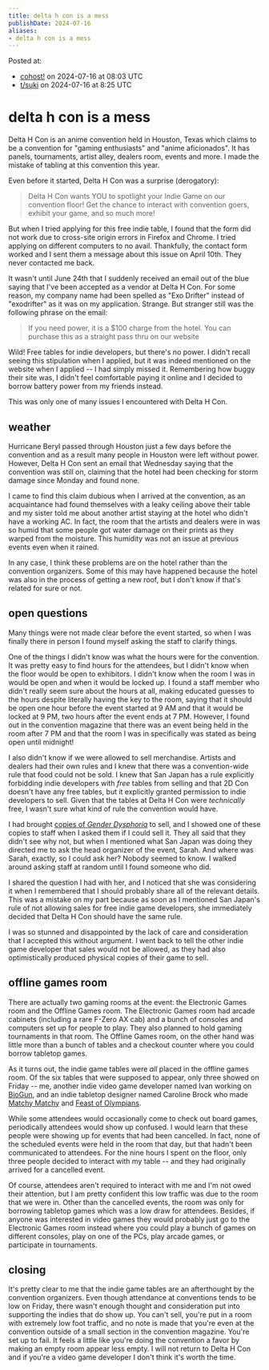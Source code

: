 ```yaml
---
title: delta h con is a mess
publishDate: 2024-07-16
aliases:
- delta h con is a mess
---
```


Posted at:
- [cohost!](https://cohost.org/exodrifter/post/6903427-delta-h-con-is-a-m) on 2024-07-16 at 08:03 UTC
- [t/suki](https://forum.tsuki.games/t/delta-h-con-is-a-mess/171) on 2024-07-16 at 8:25 UTC

# delta h con is a mess

Delta H Con is an anime convention held in Houston, Texas which claims to be a convention for "gaming enthusiasts" and "anime aficionados". It has panels, tournaments, artist alley, dealers room, events and more. I made the mistake of tabling at this convention this year.

Even before it started, Delta H Con was a surprise (derogatory):

> Delta H Con wants YOU to spotlight your Indie Game on our convention floor! Get the chance to interact with convention goers, exhibit your game, and so much more!

But when I tried applying for this free indie table, I found that the form did not work due to cross-site origin errors in Firefox and Chrome. I tried applying on different computers to no avail. Thankfully, the contact form worked and I sent them a message about this issue on April 10th. They never contacted me back.

It wasn't until June 24th that I suddenly received an email out of the blue saying that I've been accepted as a vendor at Delta H Con. For some reason, my company name had been spelled as "Exo Drifter" instead of "exodrifter" as it was on my application. Strange. But stranger still was the following phrase on the email:

> If you need power, it is a $100 charge from the hotel. You can purchase this as a straight pass thru on our website

Wild! Free tables for indie developers, but there's no power. I didn't recall seeing this stipulation when I applied, but it was indeed mentioned on the website when I applied -- I had simply missed it. Remembering how buggy their site was, I didn't feel comfortable paying it online and I decided to borrow battery power from my friends instead.

This was only one of many issues I encountered with Delta H Con.

## weather

Hurricane Beryl passed through Houston just a few days before the convention and as a result many people in Houston were left without power. However, Delta H Con sent an email that Wednesday saying that the convention was still on, claiming that the hotel had been checking for storm damage since Monday and found none.

I came to find this claim dubious when I arrived at the convention, as an acquaintance had found themselves with a leaky ceiling above their table and my sister told me about another artist staying at the hotel who didn't have a working AC. In fact, the room that the artists and dealers were in was so humid that some people got water damage on their prints as they warped from the moisture. This humidity was not an issue at previous events even when it rained.

In any case, I think these problems are on the hotel rather than the convention organizers. Some of this may have happened because the hotel was also in the process of getting a new roof, but I don't know if that's related for sure or not.

## open questions

Many things were not made clear before the event started, so when I was finally there in person I found myself asking the staff to clarify things.

One of the things I didn't know was what the hours were for the convention. It was pretty easy to find hours for the attendees, but I didn't know when the floor would be open to exhibitors. I didn't know when the room I was in would be open and when it would be locked up. I found a staff member who didn't really seem sure about the hours at all, making educated guesses to the hours despite literally having the key to the room, saying that it should be open one hour before the event started at 9 AM and that it would be locked at 9 PM, two hours after the event ends at 7 PM. However, I found out in the convention magazine that there was an event being held in the room after 7 PM and that the room I was in specifically was stated as being open until midnight!

I also didn't know if we were allowed to sell merchandise. Artists and dealers had their own rules and I knew that there was a convention-wide rule that food could not be sold. I knew that San Japan has a rule explicitly forbidding indie developers with _free_ tables from selling and that 2D Con doesn't have any free tables, but it explicitly granted permission to indie developers to sell. Given that the tables at Delta H Con were _technically_ free, I wasn't sure what kind of rule the convention would have.

I had brought [copies of _Gender Dysphoria_](https://cohost.org/exodrifter/post/5162027-gender-dysphoria-tap) to sell, and I showed one of these copies to staff when I asked them if I could sell it. They all said that they didn't see why not, but when I mentioned what San Japan was doing they directed me to ask the head organizer of the event, Sarah. And where was Sarah, exactly, so I could ask her? Nobody seemed to know. I walked around asking staff at random until I found someone who did.

I shared the question I had with her, and I noticed that she was considering it when I remembered that I should probably share all of the relevant details. This was a mistake on my part because as soon as I mentioned San Japan's rule of not allowing sales for free indie game developers, she immediately decided that Delta H Con should have the same rule.

I was so stunned and disappointed by the lack of care and consideration that I accepted this without argument. I went back to tell the other indie game developer that sales would not be allowed, as they had also optimistically produced physical copies of their game to sell.

## offline games room

There are actually two gaming rooms at the event: the Electronic Games room and the Offline Games room. The Electronic Games room had arcade cabinets (including a rare F-Zero AX cab) and a bunch of consoles and computers set up for people to play. They also planned to hold gaming tournaments in that room. The Offline Games room, on the other hand was little more than a bunch of tables and a checkout counter where you could borrow tabletop games.

As it turns out, the indie game tables were _all_ placed in the offline games room. Of the six tables that were supposed to appear, only three showed on Friday -- me, another indie video game developer named Ivan working on [BioGun](https://store.steampowered.com/app/1219240/BioGun/), and an indie tabletop designer named Caroline Brock who made [Matchy Matchy](https://boardgamegeek.com/boardgame/377888/matchy-matchy) and [Feast of Olympians](https://boardgamegeek.com/boardgame/377889/feast-of-olympians).

While some attendees would occasionally come to check out board games, periodically attendees would show up confused. I would learn that these people were showing up for events that had been cancelled. In fact, none of the scheduled events were held in the room that day, but that hadn't been communicated to attendees. For the nine hours I spent on the floor, only three people decided to interact with my table -- and they had originally arrived for a cancelled event.

Of course, attendees aren't required to interact with me and I'm not owed their attention, but I am pretty confident this low traffic was due to the room that we were in. Other than the cancelled events, the room was only for borrowing tabletop games which was a low draw for attendees. Besides, if anyone was interested in video games they would probably just go to the Electronic Games room instead where you could play a bunch of games on different consoles, play on one of the PCs, play arcade games, or participate in tournaments.

## closing

It's pretty clear to me that the indie game tables are an afterthought by the convention organizers. Even though attendance at conventions tends to be low on Friday, there wasn't enough thought and consideration put into supporting the indies that do show up. You can't sell, you're put in a room with extremely low foot traffic, and no note is made that you're even at the convention outside of a small section in the convention magazine. You're set up to fail. It feels a little like you're doing the convention a favor by making an empty room appear less empty. I will not return to Delta H Con and if you're a video game developer I don't think it's worth the time.
